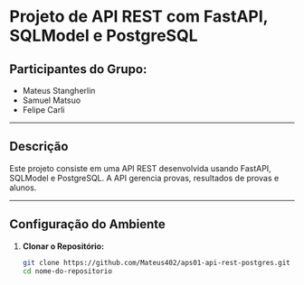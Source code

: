 # Projeto de API REST com FastAPI, SQLModel e PostgreSQL

## Participantes do Grupo:
- Mateus Stangherlin
- Samuel Matsuo
- Felipe Carli

---

## Descrição

Este projeto consiste em uma API REST desenvolvida usando FastAPI, SQLModel e PostgreSQL. A API gerencia provas, resultados de provas e alunos.

---

## Configuração do Ambiente

1. **Clonar o Repositório:**

   ```bash
   git clone https://github.com/Mateus402/aps01-api-rest-postgres.git
   cd nome-do-repositorio

